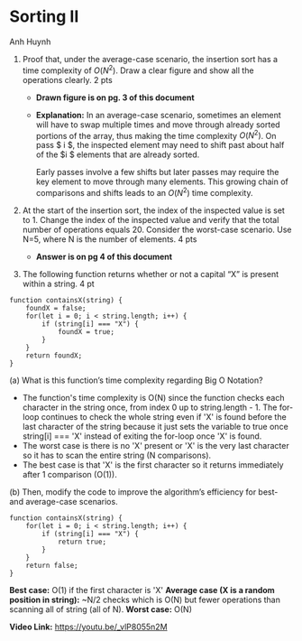 # Sorting II

Anh Huynh

1. Proof that, under the average-case scenario, the insertion sort has a time complexity of $O(N^2)$. Draw a clear figure and show all the operations clearly. 2 pts 

   - **Drawn figure is on pg. 3 of this document**

   - **Explanation:** In an average-case scenario, sometimes an element will have to swap multiple times and move through already sorted portions of the array, thus making the time complexity $O(N^2)$. On pass $ i $, the inspected element may need to shift past about half of the $i $ elements that are already sorted. 

     Early passes involve a few shifts but later passes may require the key element to move through many elements. This growing chain of comparisons and shifts leads to an $O(N^2)$ time complexity.

2. At the start of the insertion sort, the index of the inspected value is set to 1. Change the index of the inspected value and verify that the total number of operations equals 20. Consider the worst-case scenario. Use N=5, where N is the number of elements. 4 pts

   - **Answer is on pg 4 of this document**

3. The following function returns whether or not a capital “X” is present within a string. 4 pt

```
function containsX(string) {
	foundX = false;
	for(let i = 0; i < string.length; i++) { 
		if (string[i] === "X") {
			foundX = true; 
		}
	}
	return foundX; 
}
```

(a) What is this function’s time complexity regarding Big O Notation?

- The function's time complexity is O(N) since the function checks each character in the string once, from index 0 up to string.length - 1. The for-loop continues to check the whole string even if 'X' is found before the last character of the string because it just sets the variable to true once string[i] === 'X' instead of exiting the for-loop once 'X' is found. 
- The worst case is there is no 'X' present or 'X' is the very last character so it has to scan the entire string (N comparisons).
- The best case is that 'X' is the first character so it returns immediately after 1 comparison (O(1)).

(b) Then, modify the code to improve the algorithm’s efficiency for best- and average-case scenarios.
```
function containsX(string) {
	for(let i = 0; i < string.length; i++) { 
		if (string[i] === "X") {
			return true;
		}
	}
	return false; 
}
```

**Best case:** O(1) if the first character is 'X'
**Average case (X is a random position in string):** ~N/2 checks which is O(N) but fewer operations than scanning all of string (all of N).
**Worst case:** O(N)



**Video Link:** https://youtu.be/_vlP8055n2M